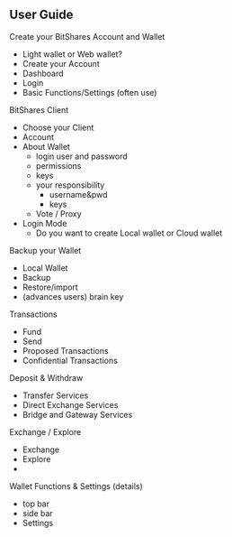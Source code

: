 ## User Guide

Create your BitShares Account and Wallet
- Light wallet or Web wallet?
- Create your Account
- Dashboard
- Login
- Basic Functions/Settings (often use)

BitShares Client
- Choose your Client
- Account
- About Wallet
   - login user and password
   - permissions 
   - keys  
   - your responsibility
      - username&pwd
      - keys
   - Vote / Proxy
- Login Mode
   - Do you want to create Local wallet or Cloud wallet

Backup your Wallet
   - Local Wallet
   - Backup
   - Restore/import
   - (advances users) brain key
   
Transactions
- Fund
- Send
- Proposed Transactions
- Confidential Transactions

Deposit & Withdraw
- Transfer  Services
- Direct Exchange Services
- Bridge and Gateway Services

Exchange / Explore
- Exchange
- Explore
- 

Wallet Functions & Settings (details)
- top bar
- side bar
- Settings

